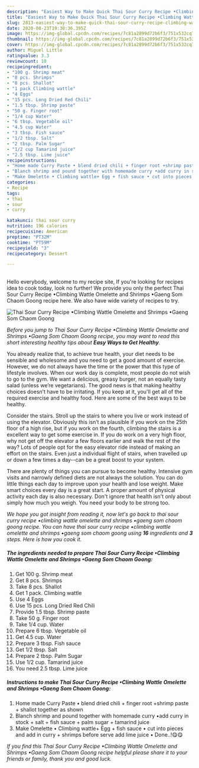 ```yaml
---
description: "Easiest Way to Make Quick Thai Sour Curry Recipe •Climbing Wattle Omelette and Shrimps •Gaeng Som Chaom Goong"
title: "Easiest Way to Make Quick Thai Sour Curry Recipe •Climbing Wattle Omelette and Shrimps •Gaeng Som Chaom Goong"
slug: 2813-easiest-way-to-make-quick-thai-sour-curry-recipe-climbing-wattle-omelette-and-shrimps-gaeng-som-chaom-goong
date: 2020-08-23T19:30:36.395Z
image: https://img-global.cpcdn.com/recipes/7c81a2899d72b6f3/751x532cq70/thai-sour-curry-recipe-•climbing-wattle-omelette-and-shrimps-•gaeng-som-chaom-goong-recipe-main-photo.jpg
thumbnail: https://img-global.cpcdn.com/recipes/7c81a2899d72b6f3/751x532cq70/thai-sour-curry-recipe-•climbing-wattle-omelette-and-shrimps-•gaeng-som-chaom-goong-recipe-main-photo.jpg
cover: https://img-global.cpcdn.com/recipes/7c81a2899d72b6f3/751x532cq70/thai-sour-curry-recipe-•climbing-wattle-omelette-and-shrimps-•gaeng-som-chaom-goong-recipe-main-photo.jpg
author: Miguel Little
ratingvalue: 3.3
reviewcount: 10
recipeingredient:
- "100 g. Shrimp meat"
- "8 pcs. Shrimps"
- "8 pcs. Shallot"
- "1 pack Climbing wattle"
- "4 Eggs"
- "15 pcs. Long Dried Red Chili"
- "1.5 tbsp. Shrimp paste"
- "50 g. Finger root"
- "1/4 cup Water"
- "6 tbsp. Vegetable oil"
- "4.5 cup Water"
- "3 tbsp. Fish sauce"
- "1/2 tbsp. Salt"
- "2 tbsp. Palm Sugar"
- "1/2 cup Tamarind juice"
- "2.5 tbsp. Lime juice"
recipeinstructions:
- "Home made Curry Paste • blend dried chili + finger root +shrimp paste + shallot together as shown"
- "Blanch shrimp and pound together with homemade curry •add curry in stock + salt + fish sauce + palm sugar + tamarind juice"
- "Make Omelette • Climbing wattle+ Egg + fish sauce • cut into pieces and add in curry + shrimps before serve add lime juice • Done..!😋😋"
categories:
- Recipe
tags:
- thai
- sour
- curry

katakunci: thai sour curry 
nutrition: 196 calories
recipecuisine: American
preptime: "PT32M"
cooktime: "PT59M"
recipeyield: "3"
recipecategory: Dessert

---
```

<br>
Hello everybody, welcome to my recipe site, If you're looking for recipes idea to cook today, look no further! We provide you only the perfect Thai Sour Curry Recipe •Climbing Wattle Omelette and Shrimps •Gaeng Som Chaom Goong recipe here. We also have wide variety of recipes to try.
<br>


![Thai Sour Curry Recipe •Climbing Wattle Omelette and Shrimps •Gaeng Som Chaom Goong](https://img-global.cpcdn.com/recipes/7c81a2899d72b6f3/751x532cq70/thai-sour-curry-recipe-•climbing-wattle-omelette-and-shrimps-•gaeng-som-chaom-goong-recipe-main-photo.jpg)

<i>Before you jump to Thai Sour Curry Recipe •Climbing Wattle Omelette and Shrimps •Gaeng Som Chaom Goong recipe, you may want to read this short interesting healthy tips about <strong>Easy Ways to Get Healthy</strong>.</i>

You already realize that, to achieve true health, your diet needs to be sensible and wholesome and you need to get a good amount of exercise. However, we do not always have the time or the power that this type of lifestyle involves. When our work day is complete, most people do not wish to go to the gym. We want a delicious, greasy burger, not an equally tasty salad (unless we’re vegetarians). The good news is that making healthy choices doesn’t have to be irritating. If you keep at it, you'll get all of the required exercise and healthy food. Here are some of the best ways to be healthy.

Consider the stairs. Stroll up the stairs to where you live or work instead of using the elevator. Obviously this isn’t as plausible if you work on the 25th floor of a high rise, but if you work on the fourth, climbing the stairs is a excellent way to get some exercise in. If you do work on a very high floor, why not get off the elevator a few floors earlier and walk the rest of the way? Lots of people opt for the easy elevator ride instead of making an effort on the stairs. Even just a individual flight of stairs, when travelled up or down a few times a day--can be a great boost to your system. 

There are plenty of things you can pursue to become healthy. Intensive gym visits and narrowly defined diets are not always the solution. You can do little things each day to improve upon your health and lose weight. Make smart choices every day is a great start. A proper amount of physical activity each day is also necessary. Don't ignore that health isn't only about simply how much you weigh. You need your body to be strong too. 


<i>We hope you got insight from reading it, now let's go back to thai sour curry recipe •climbing wattle omelette and shrimps •gaeng som chaom goong recipe. You can have thai sour curry recipe •climbing wattle omelette and shrimps •gaeng som chaom goong using <strong>16</strong> ingredients and <strong>3</strong> steps. Here is how you cook it.
</i>

##### The ingredients needed to prepare Thai Sour Curry Recipe •Climbing Wattle Omelette and Shrimps •Gaeng Som Chaom Goong:

1. Get 100 g. Shrimp meat
1. Get 8 pcs. Shrimps
1. Take 8 pcs. Shallot
1. Get 1 pack. Climbing wattle
1. Use 4 Eggs
1. Use 15 pcs. Long Dried Red Chili
1. Provide 1.5 tbsp. Shrimp paste
1. Take 50 g. Finger root
1. Take 1/4 cup. Water
1. Prepare 6 tbsp. Vegetable oil
1. Get 4.5 cup. Water
1. Prepare 3 tbsp. Fish sauce
1. Get 1/2 tbsp. Salt
1. Prepare 2 tbsp. Palm Sugar
1. Use 1/2 cup. Tamarind juice
1. You need 2.5 tbsp. Lime juice


##### Instructions to make Thai Sour Curry Recipe •Climbing Wattle Omelette and Shrimps •Gaeng Som Chaom Goong:

1. Home made Curry Paste • blend dried chili + finger root +shrimp paste + shallot together as shown
1. Blanch shrimp and pound together with homemade curry •add curry in stock + salt + fish sauce + palm sugar + tamarind juice
1. Make Omelette • Climbing wattle+ Egg + fish sauce • cut into pieces and add in curry + shrimps before serve add lime juice • Done..!😋😋


<i>If you find this Thai Sour Curry Recipe •Climbing Wattle Omelette and Shrimps •Gaeng Som Chaom Goong recipe helpful please share it to your friends or family, thank you and good luck.</i>
